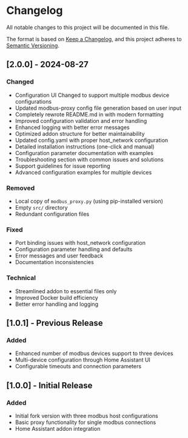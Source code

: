 # Changelog

All notable changes to this project will be documented in this file.

The format is based on [Keep a Changelog](https://keepachangelog.com/en/1.0.0/),
and this project adheres to [Semantic Versioning](https://semver.org/spec/v2.0.0.html).

## [2.0.0] - 2024-08-27

### Changed
- Configuration UI Changed to support multiple modbus device configurations
- Updated modbus-proxy config file generation based on user input
- Completely rewrote README.md in with modern formatting
- Improved configuration validation and error handling
- Enhanced logging with better error messages
- Optimized addon structure for better maintainability
- Updated config.yaml with proper host_network configuration
- Detailed installation instructions (one-click and manual)
- Configuration parameter documentation with examples
- Troubleshooting section with common issues and solutions
- Support guidelines for issue reporting
- Advanced configuration examples for multiple devices

### Removed
- Local copy of `modbus_proxy.py` (using pip-installed version)
- Empty `src/` directory
- Redundant configuration files

### Fixed
- Port binding issues with host_network configuration
- Configuration parameter handling and defaults
- Error messages and user feedback
- Documentation inconsistencies

### Technical
- Streamlined addon to essential files only
- Improved Docker build efficiency
- Better error handling and logging

## [1.0.1] - Previous Release

### Added
- Enhanced number of modbus devices support to three devices
- Multi-device configuration through Home Assistant UI
- Configurable timeouts and connection parameters

## [1.0.0] - Initial Release

### Added
- Initial fork version with three modbus host configurations
- Basic proxy functionality for single modbus connections
- Home Assistant addon integration
